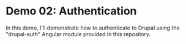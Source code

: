 Demo 02: Authentication
=======================

In this demo, I'll demonstrate how to authenticate to Drupal using the "drupal-auth" Angular module provided in this repository.
